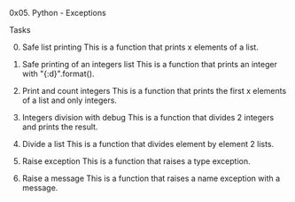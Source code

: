 0x05. Python - Exceptions

Tasks

0. Safe list printing
This is a function that prints x elements of a list.

1. Safe printing of an integers list
This is a function that prints an integer with "{:d}".format().

2. Print and count integers
This is a function that prints the first x elements of a list and only integers.

3. Integers division with debug
This is a function that divides 2 integers and prints the result.

4. Divide a list
This is a function that divides element by element 2 lists.

5. Raise exception
This is a function that raises a type exception.

6. Raise a message
This is a function that raises a name exception with a message.
